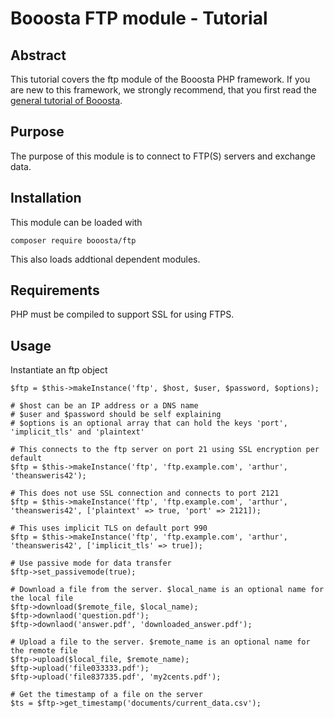 # Booosta FTP module - Tutorial

## Abstract

This tutorial covers the ftp module of the Booosta PHP framework. If you are new to this framework, we strongly
recommend, that you first read the [general tutorial of Booosta](https://github.com/buzanits/booosta-installer/blob/master/tutorial/tutorial.md).

## Purpose

The purpose of this module is to connect to FTP(S) servers and exchange data.

## Installation

This module can be loaded with

```
composer require booosta/ftp
```

This also loads addtional dependent modules.

## Requirements

PHP must be compiled to support SSL for using FTPS.

## Usage

Instantiate an ftp object
```
$ftp = $this->makeInstance('ftp', $host, $user, $password, $options);

# $host can be an IP address or a DNS name
# $user and $password should be self explaining
# $options is an optional array that can hold the keys 'port', 'implicit_tls' and 'plaintext'

# This connects to the ftp server on port 21 using SSL encryption per default
$ftp = $this->makeInstance('ftp', 'ftp.example.com', 'arthur', 'theansweris42');

# This does not use SSL connection and connects to port 2121
$ftp = $this->makeInstance('ftp', 'ftp.example.com', 'arthur', 'theansweris42', ['plaintext' => true, 'port' => 2121]);

# This uses implicit TLS on default port 990
$ftp = $this->makeInstance('ftp', 'ftp.example.com', 'arthur', 'theansweris42', ['implicit_tls' => true]);

# Use passive mode for data transfer
$ftp->set_passivemode(true);

# Download a file from the server. $local_name is an optional name for the local file
$ftp->download($remote_file, $local_name);
$ftp->downlaod('question.pdf');
$ftp->downlaod('answer.pdf', 'downloaded_answer.pdf');

# Upload a file to the server. $remote_name is an optional name for the remote file
$ftp->upload($local_file, $remote_name);
$ftp->upload('file033333.pdf');
$ftp->upload('file837335.pdf', 'my2cents.pdf');

# Get the timestamp of a file on the server
$ts = $ftp->get_timestamp('documents/current_data.csv');
```
